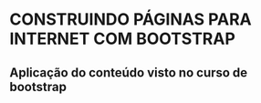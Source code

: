 # CONSTRUINDO PÁGINAS PARA INTERNET COM BOOTSTRAP

## Aplicação do conteúdo visto no curso de bootstrap